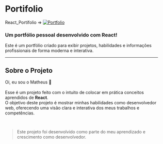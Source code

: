 # Portifolio  

React_Portifolio =>  [![Portfolio](https://img.shields.io/website-up-down-green-red/http/monip.org.svg)](https://react-portifolio-matheus.vercel.app/)  

### Um portfólio pessoal desenvolvido com React!  

Este é um portfólio criado para exibir projetos, habilidades e informações profissionais de forma moderna e interativa.  

<hr>  

## Sobre o Projeto  
Oi, eu sou o Matheus 👋<br>  
Esse é um projeto feito com o intuito de colocar em prática conceitos aprendidos de **React**.  
O objetivo deste projeto é mostrar minhas habilidades como desenvolvedor web, oferecendo uma visão clara e interativa dos meus trabalhos e competências.  

<br>  

> Este projeto foi desenvolvido como parte do meu aprendizado e crescimento como desenvolvedor.  
